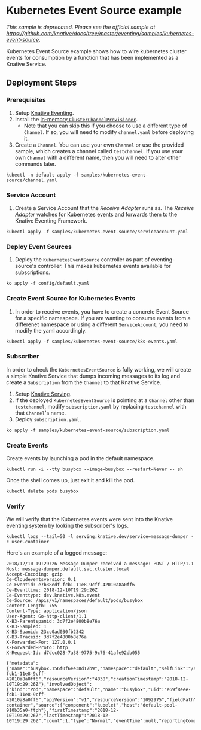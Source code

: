 # Kubernetes Event Source example

_This sample is deprecated. Please see the official sample at https://github.com/knative/docs/tree/master/eventing/samples/kubernetes-event-source._

Kubernetes Event Source example shows how to wire kubernetes cluster events for
consumption by a function that has been implemented as a Knative Service.

## Deployment Steps

### Prerequisites

1. Setup
   [Knative Eventing](https://github.com/knative/docs/tree/master/eventing).
1. Install the
   [in-memory `ClusterChannelProvisioner`](https://github.com/knative/eventing/tree/master/config/provisioners/in-memory-channel).
   - Note that you can skip this if you choose to use a different type of
     `Channel`. If so, you will need to modify `channel.yaml` before deploying
     it.
1. Create a `Channel`. You can use your own `Channel` or use the provided
   sample, which creates a channel called `testchannel`. If you use your own
   `Channel` with a different name, then you will need to alter other commands
   later.

```shell
kubectl -n default apply -f samples/kubernetes-event-source/channel.yaml
```

### Service Account

1. Create a Service Account that the _Receive Adapter_ runs as. The
   _Receive Adapter_ watches for Kubernetes events and forwards them to the
   Knative Eventing Framework.

```shell
kubectl apply -f samples/kubernetes-event-source/serviceaccount.yaml
```

### Deploy Event Sources

1. Deploy the `KubernetesEventSource` controller as part of eventing-source's
   controller. This makes kubernetes events available for subscriptions.

```shell
ko apply -f config/default.yaml
```

### Create Event Source for Kubernetes Events

1. In order to receive events, you have to create a concrete Event Source for a
   specific namespace. If you are wanting to consume events from a differenet
   namespace or using a different `ServiceAccount`, you need to modify the yaml
   accordingly.

```shell
kubectl apply -f samples/kubernetes-event-source/k8s-events.yaml
```

### Subscriber

In order to check the `KubernetesEventSource` is fully working, we will create a
simple Knative Service that dumps incoming messages to its log and create a
`Subscription` from the `Channel` to that Knative Service.

1. Setup [Knative Serving](https://github.com/knative/docs/tree/master/serving).
1. If the deployed `KubernetesEventSource` is pointing at a `Channel` other than
   `testchannel`, modify `subscription.yaml` by replacing `testchannel` with
   that `Channel`'s name.
1. Deploy `subscription.yaml`.

```shell
ko apply -f samples/kubernetes-event-source/subscription.yaml
```

### Create Events

Create events by launching a pod in the default namespace.

```shell
kubectl run -i --tty busybox --image=busybox --restart=Never -- sh
```

Once the shell comes up, just exit it and kill the pod.

```shell
kubectl delete pods busybox
```

### Verify

We will verify that the Kubernetes events were sent into the Knative eventing
system by looking the subscriber's logs.

```shell
kubectl logs --tail=50 -l serving.knative.dev/service=message-dumper -c user-container
```

Here's an example of a logged message:

```
2018/12/10 19:29:26 Message Dumper received a message: POST / HTTP/1.1
Host: message-dumper.default.svc.cluster.local
Accept-Encoding: gzip
Ce-Cloudeventsversion: 0.1
Ce-Eventid: e7b38edf-fcb1-11e8-9cff-42010a8a0ff6
Ce-Eventtime: 2018-12-10T19:29:26Z
Ce-Eventtype: dev.knative.k8s.event
Ce-Source: /apis/v1/namespaces/default/pods/busybox
Content-Length: 755
Content-Type: application/json
User-Agent: Go-http-client/1.1
X-B3-Parentspanid: 3d7f2e4800b8e76a
X-B3-Sampled: 1
X-B3-Spanid: 23cc0ad030fb2342
X-B3-Traceid: 3d7f2e4800b8e76a
X-Forwarded-For: 127.0.0.1
X-Forwarded-Proto: http
X-Request-Id: d7dcc028-7a38-9775-9c76-41afe92db055

{"metadata":{"name":"busybox.156f0f6ee38d17b9","namespace":"default","selfLink":"/api/v1/namespaces/default/events/busybox.156f0f6ee38d17b9","uid":"e7b38edf-fcb1-11e8-9cff-42010a8a0ff6","resourceVersion":"4838","creationTimestamp":"2018-12-10T19:29:26Z"},"involvedObject":{"kind":"Pod","namespace":"default","name":"busybox","uid":"e69f8eee-fcb1-11e8-9cff-42010a8a0ff6","apiVersion":"v1","resourceVersion":"1092975","fieldPath":"spec.containers{busybox}"},"reason":"Started","message":"Started container","source":{"component":"kubelet","host":"default-pool-910b35a0-ftph"},"firstTimestamp":"2018-12-10T19:29:26Z","lastTimestamp":"2018-12-10T19:29:26Z","count":1,"type":"Normal","eventTime":null,"reportingComponent":"","reportingInstance":""}
```

